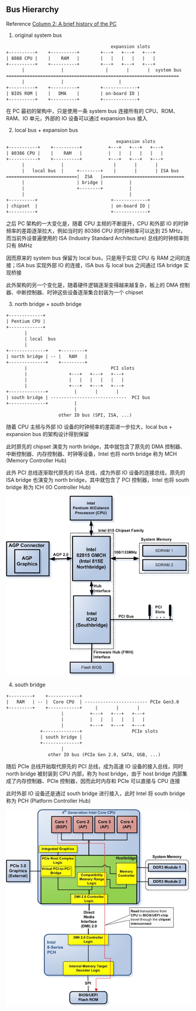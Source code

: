 ## Bus Hierarchy

Reference
[Column 2: A brief history of the PC](https://lennartb.home.xs4all.nl/coreboot/col2.html)


1. original system bus

```
                                        expansion slots
+----------+    +----------+        +---+   +---+   +---+
| 8088 CPU |    |    RAM   |        |   |   |   |   |   |
+----------+    +----------+        +---+   +---+   +---+
      |              |                |       |       |  system bus
==================================================================
      |              |                     |
+----------+    +----------+        +-------------+
| BIOS ROM |    |   DMA    |        | on-board IO |
+----------+    +----------+        +-------------+
```

在 PC 最初的架构中，只是使用一条 system bus 连接所有的 CPU、ROM、RAM、IO 单元，外部的 IO 设备可以通过 expansion bus 接入


2. local bus + expansion bus

```
                                          expansion slots
+-----------+    +----------+          +---+   +---+   +---+
| 80386 CPU |    |    RAM   |          |   |   |   |   |   |
+-----------+    +----------+          +---+   +---+   +---+
      |              |                   |       |       |
      |   local bus  |     +--------+    |       |       | ISA bus
===========================|  ISA   |===============================
      |                    | bridge |          |
      |                    +--------+          |
      |                                        |
+----------+                            +-------------+
| chipset  |                            | on-board IO |
+----------+                            +-------------+
```

之后 PC 架构的一大变化是，随着 CPU 主频的不断提升，CPU 和外部 IO 的时钟频率的差距逐渐拉大，例如当时的 80386 CPU 的时钟频率可以达到 25 MHz，而当前外设普遍使用的 ISA (Industry Standard Architecture) 总线的时钟频率则只有 8MHz

因而原来的 system bus 保留为 local bus，只是用于实现 CPU 与 RAM 之间的连接；ISA bus 实现外部 IO 的连接，ISA bus 与 local bus 之间通过 ISA bridge 实现桥接


此外架构的另一个变化是，随着硬件逻辑逐渐变得越来越复杂，板上的 DMA 控制器、中断控制器、时钟这些设备逐渐集合封装为一个 chipset


3. north bridge + south bridge

```
+-------------+
| Pentium CPU |
+-------------+
       |
       | local  bus
       |
+--------------+    +---------+
| north bridge | -- |   RAM   |
+--------------+    +---------+
       |                                PCI slots
       |                +---+   +---+   +---+
       |                |   |   |   |   |   |
       |                +---+   +---+   +---+
+--------------+          |       |       |
| south bridge | -----------------------------  PCI bus
+--------------+          |
                          | 
                    other IO bus (SPI, ISA, ...)
```

随着 CPU 主频与外部 IO 设备的时钟频率的差距进一步拉大，local bus + expansion bus 的架构设计得到保留

此时原先的 chipset 演变为 north bridge，其中就包含了原先的 DMA 控制器、中断控制器、内存控制器、时钟等设备，Intel 也将 north bridge 称为 MCH (Memory Controller Hub)

此外 PCI 总线逐渐取代原先的 ISA 总线，成为外部 IO 设备的连接总线，原先的 ISA bridge 也演变为 north bridge，其中就包含了 PCI 控制器，Intel 也将 south bridge 称为 ICH (IO Controller Hub)

![](media/16096426003777/16096468612135.jpg)


4. south bridge

```
+---------+    +------------+    
|   RAM   | -- |  Core CPU  | ------------------------ PCIe Gen3.0
+---------+    +------------+     |       |       |
                     |          +---+   +---+   +---+
                     |          |   |   |   |   |   |
                     |          +---+   +---+   +---+
             +--------------+                   PCIe slots
             | south bridge |
             +--------------+
                     | 
                other IO bus (PCIe Gen 2.0, SATA, USB, ...)
```

随后 PCIe 总线开始取代原先的 PCI 总线，成为高速 IO 设备的接入总线，同时 north bridge 被封装到 CPU 内部，称为 host bridge，由于 host bridge 内部集成了内存控制器、PCIe 控制器，因而此时内存和 PCIe 可以直接与 CPU 连接

此时外部 IO 设备还是通过 south bridge 进行接入，此时 Intel 将 south bridge 称为 PCH (Platform Controller Hub)

![](media/16096426003777/16096468718601.jpg)
